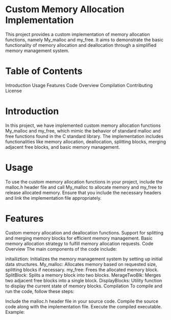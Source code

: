 # Custom Memory Allocation Implementation
This project provides a custom implementation of memory allocation functions, namely My_malloc and my_free. It aims to demonstrate the basic functionality of memory allocation and deallocation through a simplified memory management system.

# Table of Contents
Introduction
Usage
Features
Code Overview
Compilation
Contributing
License
# Introduction
In this project, we have implemented custom memory allocation functions My_malloc and my_free, which mimic the behavior of standard malloc and free functions found in the C standard library. The implementation includes functionalities like memory allocation, deallocation, splitting blocks, merging adjacent free blocks, and basic memory management.

# Usage
To use the custom memory allocation functions in your project, include the malloc.h header file and call My_malloc to allocate memory and my_free to release allocated memory. Ensure that you include the necessary headers and link the implementation file appropriately.

# Features
Custom memory allocation and deallocation functions.
Support for splitting and merging memory blocks for efficient memory management.
Basic memory allocation strategy to fulfill memory allocation requests.
Code Overview
The main components of the code include:

initailiztion: Initializes the memory management system by setting up initial data structures.
My_malloc: Allocates memory based on requested size, splitting blocks if necessary.
my_free: Frees the allocated memory block.
SplitBlock: Splits a memory block into two blocks.
MerageTwoBlk: Merges two adjacent free blocks into a single block.
DisplayBlocks: Utility function to display the current state of memory blocks.
Compilation
To compile and run the code, follow these steps:

Include the malloc.h header file in your source code.
Compile the source code along with the implementation file.
Execute the compiled executable.
Example:
